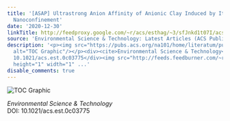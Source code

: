```yaml
---
title: '[ASAP] Ultrastrong Anion Affinity of Anionic Clay Induced by Its Inherent
  Nanoconfinement'
date: '2020-12-30'
linkTitle: http://feedproxy.google.com/~r/acs/esthag/~3/sfJnkd1t07I/acs.est.0c03775
source: 'Environmental Science & Technology: Latest Articles (ACS Publications)'
description: '<p><img src="https://pubs.acs.org/na101/home/literatum/publisher/achs/journals/content/esthag/0/esthag.ahead-of-print/acs.est.0c03775/20201230/images/medium/es0c03775_0009.gif"
  alt="TOC Graphic"/></p><div><cite>Environmental Science & Technology</cite></div><div>DOI:
  10.1021/acs.est.0c03775</div><img src="http://feeds.feedburner.com/~r/acs/esthag/~4/sfJnkd1t07I"
  height="1" width="1" ...'
disable_comments: true
---
```

<p><img src="https://pubs.acs.org/na101/home/literatum/publisher/achs/journals/content/esthag/0/esthag.ahead-of-print/acs.est.0c03775/20201230/images/medium/es0c03775_0009.gif" alt="TOC Graphic"/></p><div><cite>Environmental Science & Technology</cite></div><div>DOI: 10.1021/acs.est.0c03775</div><img src="http://feeds.feedburner.com/~r/acs/esthag/~4/sfJnkd1t07I" height="1" width="1" ...
